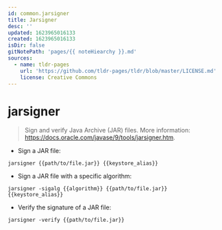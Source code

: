 ```yaml
---
id: common.jarsigner
title: Jarsigner
desc: ''
updated: 1623965016133
created: 1623965016133
isDir: false
gitNotePath: 'pages/{{ noteHiearchy }}.md'
sources:
  - name: tldr-pages
    url: 'https://github.com/tldr-pages/tldr/blob/master/LICENSE.md'
    license: Creative Commons
---
```

# jarsigner

> Sign and verify Java Archive (JAR) files.
> More information: <https://docs.oracle.com/javase/9/tools/jarsigner.htm>.

- Sign a JAR file:

`jarsigner {{path/to/file.jar}} {{keystore_alias}}`

- Sign a JAR file with a specific algorithm:

`jarsigner -sigalg {{algorithm}} {{path/to/file.jar}} {{keystore_alias}}`

- Verify the signature of a JAR file:

`jarsigner -verify {{path/to/file.jar}}`

